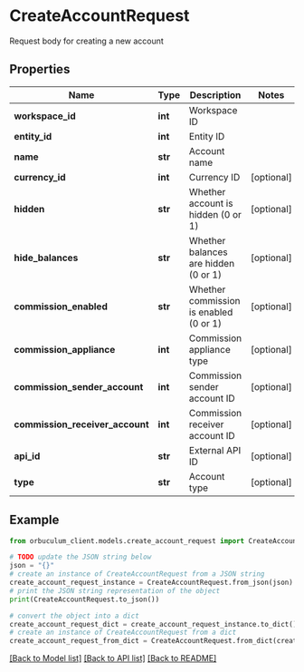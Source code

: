 # CreateAccountRequest

Request body for creating a new account

## Properties

Name | Type | Description | Notes
------------ | ------------- | ------------- | -------------
**workspace_id** | **int** | Workspace ID | 
**entity_id** | **int** | Entity ID | 
**name** | **str** | Account name | 
**currency_id** | **int** | Currency ID | [optional] 
**hidden** | **str** | Whether account is hidden (0 or 1) | [optional] 
**hide_balances** | **str** | Whether balances are hidden (0 or 1) | [optional] 
**commission_enabled** | **str** | Whether commission is enabled (0 or 1) | [optional] 
**commission_appliance** | **int** | Commission appliance type | [optional] 
**commission_sender_account** | **int** | Commission sender account ID | [optional] 
**commission_receiver_account** | **int** | Commission receiver account ID | [optional] 
**api_id** | **str** | External API ID | [optional] 
**type** | **str** | Account type | [optional] 

## Example

```python
from orbuculum_client.models.create_account_request import CreateAccountRequest

# TODO update the JSON string below
json = "{}"
# create an instance of CreateAccountRequest from a JSON string
create_account_request_instance = CreateAccountRequest.from_json(json)
# print the JSON string representation of the object
print(CreateAccountRequest.to_json())

# convert the object into a dict
create_account_request_dict = create_account_request_instance.to_dict()
# create an instance of CreateAccountRequest from a dict
create_account_request_from_dict = CreateAccountRequest.from_dict(create_account_request_dict)
```
[[Back to Model list]](../README.md#documentation-for-models) [[Back to API list]](../README.md#documentation-for-api-endpoints) [[Back to README]](../README.md)


